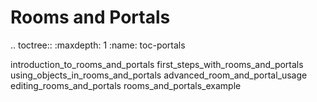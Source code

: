 

Rooms and Portals
=================

.. toctree::
   :maxdepth: 1
   :name: toc-portals

   introduction_to_rooms_and_portals
   first_steps_with_rooms_and_portals
   using_objects_in_rooms_and_portals
   advanced_room_and_portal_usage
   editing_rooms_and_portals
   rooms_and_portals_example
